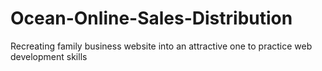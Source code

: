 # Ocean-Online-Sales-Distribution

Recreating family business website into an attractive one to practice web development skills
